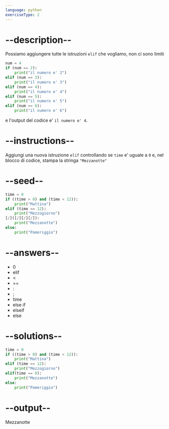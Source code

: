 ```yaml
---
language: python
exerciseType: 2
---
```


# --description--

Possiamo aggiungere tutte le istruzioni `elif` che vogliamo, non ci sono limiti
```python
num = 4
if (num == 2):
    print("il numero e' 2")
elif (num == 3):
    print("il numero e' 3")
elif (num == 4):
    print("il numero e' 4")
elif (num == 5):
    print("il numero e' 5")
elif (num == 6):
    print("il numero e' 6")
```
e l'output del codice e' `il numero e' 4`.

# --instructions--

Aggiungi una nuova istruzione `elif` controllando se `time` e' uguale a `0` e, nel blocco di codice, stampa la stringa `"Mezzanotte"`

# --seed--

```python
time = 0
if ((time > 0) and (time < 12)):
    print("Mattina")
elif (time == 12):
    print("Mezzogiorno")
[/]([/][/][/]):
    print("Mezzanotte")
else:
    print("Pomeriggio")
```

# --answers--

- 0
- elif
-  < 
-  == 
- :
- ;
- time
- else if
- elseif
- else

# --solutions--

```python
time = 0
if ((time > 0) and (time < 12)):
    print("Mattina")
elif (time == 12):
    print("Mezzogiorno")
elif(time == 0):
    print("Mezzanotte")
else:
    print("Pomeriggio")
```

# --output--

Mezzanotte
